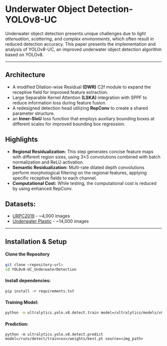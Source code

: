 # Underwater Object Detection- YOLOv8-UC

Underwater object detection presents unique challenges due to *light attenuation*, *scattering*, and *complex environments*, which often result in reduced detection accuracy. This paper presents the implementation and analysis of YOLOv8-UC, an improved underwater object detection algorithm based on YOLOv8.

---

## Architecture
- A modified Dilation-wise Residual **(DWR)** C2f module to expand the receptive field for improved feature extraction.
- Large Separable Kernel Attention **(LSKA)** integration with SPPF to reduce information loss during feature fusion.
- A redesigned detection head utilizing **RepConv** to create a shared parameter structure.
- an **Inner-SIoU** loss function that employs auxiliary bounding boxes at different scales for improved bounding box regression.

## Highlights
- **Regional Residualization:** This step generates concise feature maps with different region sizes, using 3×3 convolutions combined with batch normalization and ReLU activation.
- **Semantic Residualization:** Multi-rate dilated depth convolutions perform morphological filtering on the regional features, applying specific receptive fields to each channel.
- **Computational Cost:** While testing, the computational cost is reduced by using enhanced RepConv.
  
## Datasets:
- [URPC2019](https://universe.roboflow.com/underwater-fish-f6cri/urpc2019-nrbk1/dataset/3/download/yolov8) - ~4,000 images
- [Underwater Plastic](https://www.kaggle.com/datasets/arnavs19/underwater-plastic-pollution-detection) - ~14,000 images

---

## Installation & Setup
#### Clone the Repository
```bash
git clone <repository-url>
cd YOLOv8-UC_UnderwaterDetection
```

#### Install dependencies:
```
pip install -r requirements.txt
```

#### Training Model:
```bash
python -m ultralytics.yolo.v8.detect.train model=/ultralytics/models/v8/yolov8n.yaml data=ultralytics/yolo/data/datasets/<your_yaml>.yaml epochs=50 imgsz=640
```

#### Prediction:
```
python -m ultralytics.yolo.v8.detect.predict model=/runs/detect/train<xx>/weights/best.pt source=<img_path>
```
